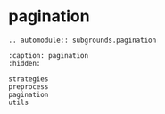 # pagination

```{eval-rst}
.. automodule:: subgrounds.pagination
```

```{toctree}
:caption: pagination
:hidden:

strategies
preprocess
pagination
utils
```
